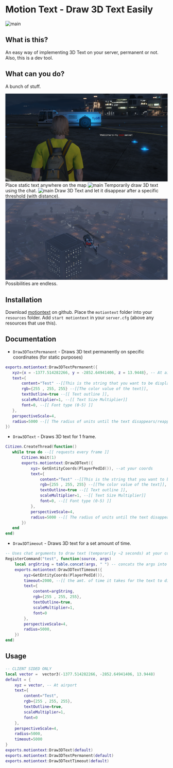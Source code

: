 # Motion Text - Draw 3D Text Easily
![main](https://raw.githubusercontent.com/ThatZiv/motiontext/master/screenshots/main.gif)
## What is this?
An easy way of implementing 3D Text on your server, permanent or not. Also, this is a dev tool.
## What can you do?
A bunch of stuff.

![main](https://raw.githubusercontent.com/ThatZiv/motiontext/master/screenshots/3d.PNG)
Place static text anywhere on the map
![main](https://raw.githubusercontent.com/ThatZiv/motiontext/master/screenshots/timeout.gif)
Temporarily draw 3D text using the chat. 
![main](https://raw.githubusercontent.com/ThatZiv/motiontext/master/screenshots/1k.gif)
Draw 3D Text and let it disappear after a specific threshold (with distance).
![main](https://raw.githubusercontent.com/ThatZiv/motiontext/master/screenshots/ped.PNG)
Possibilities are endless. 
## Installation
Download [motiontext](https://github.com/ThatZiv/motiontext) on github.
Place the `motiontext` folder into your `resources` folder.
Add `start motiontext` in your `server.cfg` (above any resources that use this).
## Documentation 
* `Draw3DTextPermanent` - Draws 3D text permanently on specific coordinates (for static purposes) 
 ```lua
exports.motiontext:Draw3DTextPermanent({
    xyz={x = -1377.514282266, y = -2852.64941406, z = 13.9448}, -- At airport 
    text={
        content="Test" --[[This is the string that you want to be displayed]],
        rgb={255 , 255, 255} --[[The color value of the text]],
        textOutline=true --[[ Text outline ]],
        scaleMultiplier=1, --[[ Text Size Multiplier]]
        font=0, --[[ Font type (0-5) ]]
    },
    perspectiveScale=4,
    radius=5000 --[[ The radius of units until the text disappears/reappears ]],
})
```
* `Draw3DText` - Draws 3D text for 1 frame.
 ```lua
Citizen.CreateThread(function()
	while true do --[[ requests every frame ]]
		Citizen.Wait(1)
		exports.motiontext:Draw3DText({
		    xyz= GetEntityCoords(PlayerPedId()), --at your coords 
		    text={
		        content="Test" --[[This is the string that you want to be displayed]],
		        rgb={255 , 255, 255} --[[The color value of the text]],
		        textOutline=true --[[ Text outline ]],
		        scaleMultiplier=1, --[[ Text Size Multiplier]]
		        font=0, --[[ Font type (0-5) ]]
		    },
		    perspectiveScale=4,
		    radius=5000 --[[ The radius of units until the text disappears/reappears ]],
		})
	end
end)
```
* `Draw3DTimeout` - Draws 3D text for a set amount of time.
```lua
-- Uses chat arguments to draw text (temporarily ~2 seconds) at your coords
RegisterCommand("test", function(source, args)
    local argString = table.concat(args, " ") -- concats the args into a string
    exports.motiontext:Draw3DTextTimeout({
	    xyz=GetEntityCoords(PlayerPedId()),
	    timeout=2000, --[[ the amt. of time it takes for the text to disappear (in ms) ]]
	    text={
	        content=argString,
	        rgb={255 , 255, 255},
	        textOutline=true,
	        scaleMultiplier=1,
	        font=0
	    },
	    perspectiveScale=4,
	    radius=5000,
    }) 
end)
```
## Usage
```lua
-- CLIENT SIDED ONLY
local vector =  vector3(-1377.514282266, -2852.64941406, 13.9448)
default = {
    xyz = vector, -- At airport
    text={
        content="Test",
        rgb={255 , 255, 255},
        textOutline=true,
        scaleMultiplier=1,
        font=0
    },
    perspectiveScale=4,
    radius=5000,
    timeout=5000
}
exports.motiontext:Draw3DText(default)
exports.motiontext:Draw3DTextPermanent(default)
exports.motiontext:Draw3DTextTimeout(default)
```
